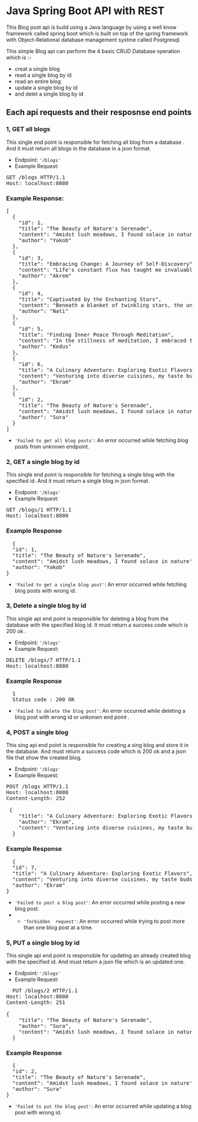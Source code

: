 # Java Spring Boot API with REST
This Blog post api is build using a Java language by using a well know framework called spring boot which is built on top of the spring framework with Object-Relational database management systme called Postgresql.

This simple Blog api can perform the 4 basic CRUD Database operation which is :-
- creat a single blog
- read a single blog by id
- read an entire blog
- update a single blog by id
- and delet a single blog by id

## Each api requests and their resposnse end points 

### 1, <b>GET all blogs</b>
This single end point is responsible for fetching all blog from a database .
And it must return all blogs in the database in a json format.
- Endpoint: `'/blogs'`
- Example Request: <br>
<pre>
GET /blogs HTTP/1.1
Host: localhost:8080
</pre>

### Example Response:
<pre>
[
  {
    "id": 1,
    "title": "The Beauty of Nature's Serenade",
    "content": "Amidst lush meadows, I found solace in nature's embrace. Each flower whispered secrets, trees danced with the breeze, and the river sang its eternal song.",
    "author": "Yakob"
  },
  {
    "id": 3,
    "title": "Embracing Change: A Journey of Self-Discovery",
    "content": "Life's constant flux has taught me invaluable lessons. Embracing change, I discovered the courage to explore new horizons, uncovering my true potential.",
    "author": "Akrem"
  },
  {
    "id": 4,
    "title": "Captivated by the Enchanting Stars",
    "content": "Beneath a blanket of twinkling stars, the universe revealed its magic. In the vastness of the night sky, I found myself captivated by celestial wonders.",
    "author": "Nati"
  },
  {
    "id": 5,
    "title": "Finding Inner Peace Through Meditation",
    "content": "In the stillness of meditation, I embraced tranquility. Connecting with my inner self, I discovered profound peace and a path to navigate life's chaos.",
    "author": "Kedus"
  },
  {
    "id": 6,
    "title": "A Culinary Adventure: Exploring Exotic Flavors",
    "content": "Venturing into diverse cuisines, my taste buds rejoiced. Each dish carried a story, uniting cultures through a symphony of exotic flavors.",
    "author": "Ekram"
  },
  {
    "id": 2,
    "title": "The Beauty of Nature's Serenade",
    "content": "Amidst lush meadows, I found solace in nature's embrace. Each flower whispered secrets, trees danced with the breeze, and the river sang its eternal song.",
    "author": "Sura"
  }
]  
</pre>

- `'Failed to get all blog posts'`: An error occurred while fetching blog posts from unknown endpoint.
  
### 2, GET a single blog by id
This single end point is responsible for fetching a single blog with the specified id.
And it must return a single blog in json format.
- Endpoint: `'/blogs'`
- Example Request: <br>
<pre>
GET /blogs/1 HTTP/1.1
Host: localhost:8080
</pre>

### Example Response
<pre>
  {
  "id": 1,
  "title": "The Beauty of Nature's Serenade",
  "content": "Amidst lush meadows, I found solace in nature's embrace. Each flower whispered secrets, trees danced with the breeze, and the river sang its eternal song.",
  "author": "Yakob"
}
</pre>

- `'Failed to get a single blog post'`: An error occurred while fetching blog posts with wrong id.
  
### 3, Delete a single blog by id
This single api end point is responsible for deleting a blog from the database with the specified blog id.
It must return a success code which is 200 ok .
- Endpoint: `'/blogs'`
- Example Request: <br>
<pre>
DELETE /blogs/7 HTTP/1.1
Host: localhost:8080
</pre>

### Example Response
<pre>
  1
  Status code : 200 OK
</pre>

- `'Failed to delete the blog post'`: An error occurred while deleting a blog post with wrong id or unkonwn end point .
  
### 4, POST a single blog
This sing api end point is responsible for creating a sing blog and store it in the database.
And must return a success code which is 200 ok and a json file that show the created blog.
- Endpoint: `'/blogs'`
- Example Request: <br>
<pre>
POST /blogs HTTP/1.1
Host: localhost:8080
Content-Length: 252

 {
    "title": "A Culinary Adventure: Exploring Exotic Flavors",
    "author": "Ekram",
    "content": "Venturing into diverse cuisines, my taste buds rejoiced. Each dish carried a story, uniting cultures through a symphony of exotic flavors."
  }
</pre>

### Example Response
<pre>
  {
  "id": 7,
  "title": "A Culinary Adventure: Exploring Exotic Flavors",
  "content": "Venturing into diverse cuisines, my taste buds rejoiced. Each dish carried a story, uniting cultures through a symphony of exotic flavors.",
  "author": "Ekram"
}
</pre>

- `'Failed to post a blog post'`: An error occurred while posting a new blog post.
- - `'forbidden  request'`: An error occurred while trying to post more than one blog post at a time.

### 5, PUT a single blog by id
This single api end point is responsible for updating an already created blog with the specified id.
And must return a json file which is an updated one.
- Endpoint: `'/blogs'`
- Example Request: <br>
<pre>
  PUT /blogs/2 HTTP/1.1
Host: localhost:8080
Content-Length: 251

{
    "title": "The Beauty of Nature's Serenade",
    "author": "Sura",
    "content": "Amidst lush meadows, I found solace in nature's embrace. Each flower whispered secrets, trees danced with the breeze, and the river sang its eternal song."
  }
</pre>

### Example Response
<pre>
  {
  "id": 2,
  "title": "The Beauty of Nature's Serenade",
  "content": "Amidst lush meadows, I found solace in nature's embrace. Each flower whispered secrets, trees danced with the breeze, and the river sang its eternal song.",
  "author": "Sura"
}  
</pre>

- `'Failed to put the blog post'`: An error occurred while updating a blog post with wrong id.
